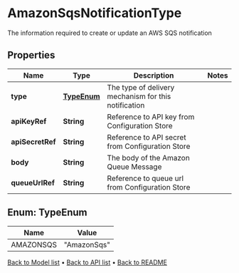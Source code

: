 

# AmazonSqsNotificationType

The information required to create or update an AWS SQS notification

## Properties

| Name | Type | Description | Notes |
|------------ | ------------- | ------------- | -------------|
|**type** | [**TypeEnum**](#TypeEnum) | The type of delivery mechanism for this notification |  |
|**apiKeyRef** | **String** | Reference to API key from Configuration Store |  |
|**apiSecretRef** | **String** | Reference to API secret from Configuration Store |  |
|**body** | **String** | The body of the Amazon Queue Message |  |
|**queueUrlRef** | **String** | Reference to queue url from Configuration Store |  |



## Enum: TypeEnum

| Name | Value |
|---- | -----|
| AMAZONSQS | &quot;AmazonSqs&quot; |



[Back to Model list](../README.md#documentation-for-models) &#8226; [Back to API list](../README.md#documentation-for-api-endpoints) &#8226; [Back to README](../README.md)


